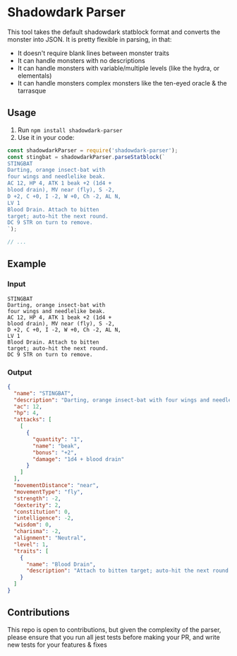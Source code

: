 # Shadowdark Parser

This tool takes the default shadowdark statblock format and converts the monster into JSON. It is pretty flexible in parsing, in that:

- It doesn't require blank lines between monster traits
- It can handle monsters with no descriptions
- It can handle monsters with variable/multiple levels (like the hydra, or elementals)
- It can handle monsters complex monsters like the ten-eyed oracle & the tarrasque

## Usage

1. Run `npm install shadowdark-parser`
2. Use it in your code:

```js
const shadowdarkParser = require('shadowdark-parser');
const stingbat = shadowdarkParser.parseStatblock(`
STINGBAT
Darting, orange insect-bat with
four wings and needlelike beak.
AC 12, HP 4, ATK 1 beak +2 (1d4 +
blood drain), MV near (fly), S -2,
D +2, C +0, I -2, W +0, Ch -2, AL N,
LV 1
Blood Drain. Attach to bitten
target; auto-hit the next round.
DC 9 STR on turn to remove.
`);

// ...
```

## Example

### Input
```
STINGBAT
Darting, orange insect-bat with
four wings and needlelike beak.
AC 12, HP 4, ATK 1 beak +2 (1d4 +
blood drain), MV near (fly), S -2,
D +2, C +0, I -2, W +0, Ch -2, AL N,
LV 1
Blood Drain. Attach to bitten
target; auto-hit the next round.
DC 9 STR on turn to remove.
```

### Output

```json
{
  "name": "STINGBAT",
  "description": "Darting, orange insect-bat with four wings and needlelike beak.",
  "ac": 12,
  "hp": 4,
  "attacks": [
    [
      {
        "quantity": "1",
        "name": "beak",
        "bonus": "+2",
        "damage": "1d4 + blood drain"
      }
    ]
  ],
  "movementDistance": "near",
  "movementType": "fly",
  "strength": -2,
  "dexterity": 2,
  "constitution": 0,
  "intelligence": -2,
  "wisdom": 0,
  "charisma": -2,
  "alignment": "Neutral",
  "level": 1,
  "traits": [
    {
      "name": "Blood Drain",
      "description": "Attach to bitten target; auto-hit the next round. DC 9 STR on turn to remove."
    }
  ]
}
```

## Contributions

This repo is open to contributions, but given the complexity of the parser, please
ensure that you run all jest tests before making your PR, and write new tests for your features & fixes
